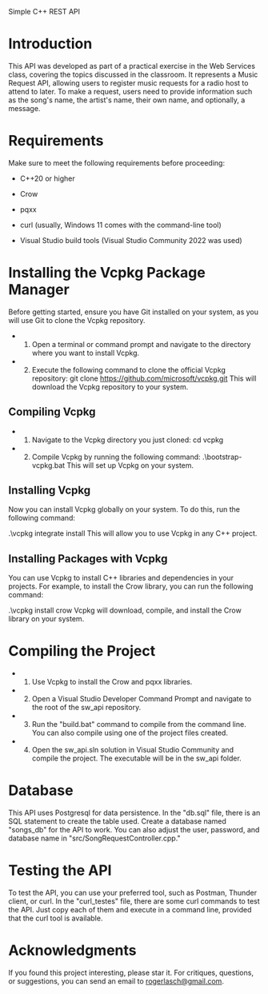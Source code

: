 Simple C++ REST API
# Introduction
This API was developed as part of a practical exercise in the Web Services class, covering the topics discussed in the classroom. It represents a Music Request API, allowing users to register music requests for a radio host to attend to later. To make a request, users need to provide information such as the song's name, the artist's name, their own name, and optionally, a message.

# Requirements
Make sure to meet the following requirements before proceeding:

- C++20 or higher

- Crow

- pqxx

- curl (usually, Windows 11 comes with the command-line tool)

- Visual Studio build tools (Visual Studio Community 2022 was used)

# Installing the Vcpkg Package Manager
Before getting started, ensure you have Git installed on your system, as you will use Git to clone the Vcpkg repository.

- 1. Open a terminal or command prompt and navigate to the directory where you want to install Vcpkg.
- 2. Execute the following command to clone the official Vcpkg repository:
git clone https://github.com/microsoft/vcpkg.git
This will download the Vcpkg repository to your system.

## Compiling Vcpkg
- 1. Navigate to the Vcpkg directory you just cloned:
cd vcpkg
- 2. Compile Vcpkg by running the following command:
.\bootstrap-vcpkg.bat
This will set up Vcpkg on your system.

## Installing Vcpkg
Now you can install Vcpkg globally on your system. To do this, run the following command:

.\vcpkg integrate install
This will allow you to use Vcpkg in any C++ project.

## Installing Packages with Vcpkg
You can use Vcpkg to install C++ libraries and dependencies in your projects. For example, to install the Crow library, you can run the following command:

.\vcpkg install crow
Vcpkg will download, compile, and install the Crow library on your system.

# Compiling the Project
- 1. Use Vcpkg to install the Crow and pqxx libraries.
- 2. Open a Visual Studio Developer Command Prompt and navigate to the root of the sw_api repository.
- 3. Run the "build.bat" command to compile from the command line. You can also compile using one of the project files created.
- 4. Open the sw_api.sln solution in Visual Studio Community and compile the project. The executable will be in the sw_api folder.

# Database
This API uses Postgresql for data persistence. In the "db.sql" file, there is an SQL statement to create the table used. Create a database named "songs_db" for the API to work. You can also adjust the user, password, and database name in "src/SongRequestController.cpp."

# Testing the API
To test the API, you can use your preferred tool, such as Postman, Thunder client, or curl. In the "curl_testes" file, there are some curl commands to test the API. Just copy each of them and execute in a command line, provided that the curl tool is available.

# Acknowledgments
If you found this project interesting, please star it. For critiques, questions, or suggestions, you can send an email to rogerlasch@gmail.com.
